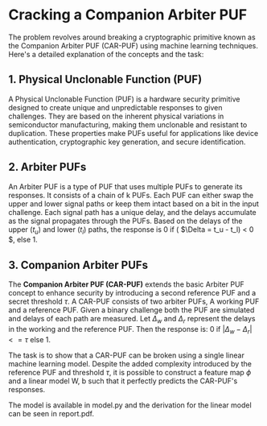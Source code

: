 # Cracking a Companion Arbiter PUF
The problem revolves around breaking a cryptographic primitive known as the Companion Arbiter PUF (CAR-PUF) using machine learning techniques. Here's a detailed explanation of the concepts and the task:

## 1. Physical Unclonable Function (PUF)
A Physical Unclonable Function (PUF) is a hardware security primitive designed to create unique and unpredictable responses to given challenges. They are based on the inherent physical variations in semiconductor manufacturing, making them unclonable and resistant to duplication. These properties make PUFs useful for applications like device authentication, cryptographic key generation, and secure identification.

## 2. Arbiter PUFs
An Arbiter PUF is a type of PUF that uses multiple PUFs to generate its responses.
It consists of a chain of k PUFs. Each PUF can either swap the upper and lower signal paths or keep them intact based on a bit in the input challenge. Each signal path has a unique delay, and the delays accumulate as the signal propagates through the PUFs.
Based on the delays of the upper ($t_u$) and lower ($t_l$) paths, the response is 0 if ( $\Delta = t_u - t_l) < 0 $, else 1.

## 3. Companion Arbiter PUFs
The **Companion Arbiter PUF (CAR-PUF)** extends the basic Arbiter PUF concept to enhance security by introducing a second reference PUF and a secret threshold $\tau$.
A CAR-PUF consists of two arbiter PUFs, A working PUF and a reference PUF. Given a binary challenge both the PUF are simulated and delays of each path are measured. Let $\Delta_w$ and $\Delta_r$ represent the delays in the working and the reference PUF. Then the response is:
0 if $|\Delta_w - \Delta_r| <= \tau$ else 1.

The task is to show that a CAR-PUF can be broken using a single linear machine learning model. Despite the added complexity introduced by the reference PUF and threshold $\tau$, it is possible to construct a feature map $\phi$ and a linear model W, b such that it perfectly predicts the CAR-PUF's responses.

The model is available in model.py and the derivation for the linear model can be seen in report.pdf.
